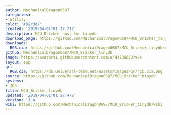 ```yaml
---
author: MechanicalDragon0687
categories:
- utility
color: '#82c3d7'
created: '2019-04-01T01:27:21Z'
description: MCU_Bricker host for tinydb
download_page: https://github.com/MechanicalDragon0687/MCU_Bricker_tinydb/releases/tag/1.0
downloads:
  RGB.cia: https://github.com/MechanicalDragon0687/MCU_Bricker_tinydb/releases/download/1.0/RGB.cia
github: MechanicalDragon0687/MCU_Bricker_tinydb
image: https://avatars1.githubusercontent.com/u/43786828?v=4
layout: app
qr:
  RGB.cia: https://db.universal-team.net/assets/images/qr/rgb.cia.png
source: https://github.com/MechanicalDragon0687/MCU_Bricker_tinydb
systems:
- 3DS
title: MCU_Bricker_tinydb
updated: '2019-04-01T01:27:47Z'
version: '1.0'
wiki: https://github.com/MechanicalDragon0687/MCU_Bricker_tinydb/wiki
---
```

